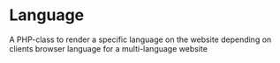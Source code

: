 # Language
A PHP-class to render a specific language on the website depending on clients browser language for a multi-language website
